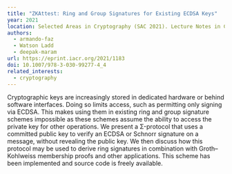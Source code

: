 ```yaml
---
title: "ZKAttest: Ring and Group Signatures for Existing ECDSA Keys"
year: 2021
location: Selected Areas in Cryptography (SAC 2021). Lecture Notes in Computer Science, vol 13203, Springer, Cham.
authors:
  - armando-faz
  - Watson Ladd
  - deepak-maram
url: https://eprint.iacr.org/2021/1183
doi: 10.1007/978-3-030-99277-4_4
related_interests:
  - cryptography
---
```


Cryptographic keys are increasingly stored in dedicated hardware or behind software interfaces. Doing so limits access, such as permitting only signing via ECDSA. This makes using them in existing ring and group signature schemes impossible as these schemes assume the ability to access the private key for other operations. We present a Σ-protocol that uses a committed public key to verify an ECDSA or Schnorr signature on a message, without revealing the public key. We then discuss how this protocol may be used to derive ring signatures in combination with Groth–Kohlweiss membership proofs and other applications. This scheme has been implemented and source code is freely available.

